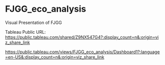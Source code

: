 # FJGG_eco_analysis
Visual Presentation of FJGG

Tableau Public URL: 
https://public.tableau.com/shared/Z9NX547G4?:display_count=n&:origin=viz_share_link

https://public.tableau.com/views/FJGG_eco_analysis/Dashboard1?:language=en-US&:display_count=n&:origin=viz_share_link

